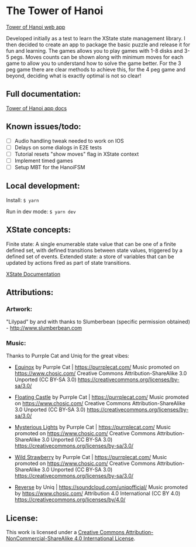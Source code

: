 
# The Tower of Hanoi
[Tower of Hanoi web app](https://towerofhanoi.app)

Developed initially as a test to learn the XState state management library. I then decided to create an app to package the basic puzzle and release it for fun and learning. The games allows you to play games with 1-8 disks and 3-5 pegs. Moves counts can be shown along with minimum moves for each game to allow you to understand how to solve the game better. For the 3 peg game there are clear methods to achieve this, for the 4 peg game and beyond, deciding what is exactly optimal is not so clear!

## Full documentation:
[Tower of Hanoi app docs](https://app.gitbook.com/@jphildev/s/towerofhanoi/)

## Known issues/todo:
- [ ] Audio handling tweak needed to work on IOS
- [ ] Delays on some dialogs in E2E tests
- [ ] Tutorial resets "show moves" flag in XState context
- [ ] Implement timed games
- [ ] Setup MBT for the HanoiFSM

## Local development:

Install:
`$ yarn`

Run in dev mode:
`$ yarn dev`

## XState concepts:
Finite state: A single enumerable state value that can be one of a finite defined set, with defined transitions between state values, triggered by a defined set of events.
Extended state: a store of variables that can be updated by actions fired as part of state transitions.

[XState Documentation](https://xstate.js.org/docs/)

## Attributions:

### Artwork:

"Lilypad" by and with thanks to Slumberbean (specific permission obtained) - http://www.slumberbean.com

### Music:

Thanks to Purrple Cat and Uniq for the great vibes:

- [Equinox](https://purrplecat.com/) by Purrple Cat | https://purrplecat.com/
Music promoted on https://www.chosic.com/
Creative Commons Attribution-ShareAlike 3.0 Unported (CC BY-SA 3.0)
https://creativecommons.org/licenses/by-sa/3.0/

- [Floating Castle](https://purrplecat.com/) by Purrple Cat | https://purrplecat.com/
Music promoted on https://www.chosic.com/
Creative Commons Attribution-ShareAlike 3.0 Unported (CC BY-SA 3.0)
https://creativecommons.org/licenses/by-sa/3.0/

- [Mysterious Lights](https://purrplecat.com/) by Purrple Cat | https://purrplecat.com/
Music promoted on https://www.chosic.com/
Creative Commons Attribution-ShareAlike 3.0 Unported (CC BY-SA 3.0)
https://creativecommons.org/licenses/by-sa/3.0/

- [Wild Strawberry](https://purrplecat.com/) by Purrple Cat | https://purrplecat.com/
Music promoted on https://www.chosic.com/
Creative Commons Attribution-ShareAlike 3.0 Unported (CC BY-SA 3.0)
https://creativecommons.org/licenses/by-sa/3.0/

- [Reverse](https://soundcloud.com/uniqofficial/) by Uniq | https://soundcloud.com/uniqofficial/
Music promoted by https://www.chosic.com/
Attribution 4.0 International (CC BY 4.0)
https://creativecommons.org/licenses/by/4.0/

## License:

This work is licensed under a <a rel="license" href="http://creativecommons.org/licenses/by-nc-sa/4.0/">Creative Commons Attribution-NonCommercial-ShareAlike 4.0 International License</a>.